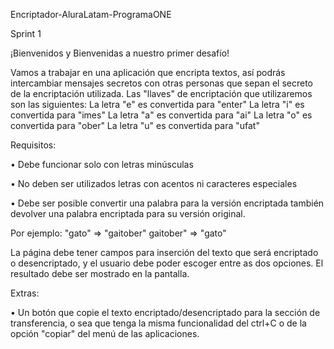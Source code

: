 Encriptador-AluraLatam-ProgramaONE

Sprint 1

¡Bienvenidos y Bienvenidas a nuestro primer desafío!

Vamos a trabajar en una aplicación que encripta textos, así podrás intercambiar mensajes secretos con otras personas que sepan el secreto de la encriptación utilizada.
Las "llaves" de encriptación que utilizaremos son las siguientes:
La letra "e" es convertida para "enter" La letra "i" es convertida para "imes" La letra "a" es convertida para "ai" La letra "o" es convertida para "ober" La letra "u" es convertida para "ufat"

Requisitos:

•	Debe funcionar solo con letras minúsculas

•	No deben ser utilizados letras con acentos ni caracteres especiales

•	Debe ser posible convertir una palabra para la versión encriptada también devolver una palabra encriptada para su versión original.

Por ejemplo: "gato" => "gaitober" gaitober" => "gato"

La página debe tener campos para inserción del texto que será encriptado o desencriptado, y el usuario debe poder escoger entre as dos opciones. El resultado debe ser mostrado en la pantalla.

Extras:

•	Un botón que copie el texto encriptado/desencriptado para la sección de transferencia, o sea que tenga la misma funcionalidad del ctrl+C o de la opción "copiar" del menú de las aplicaciones.
